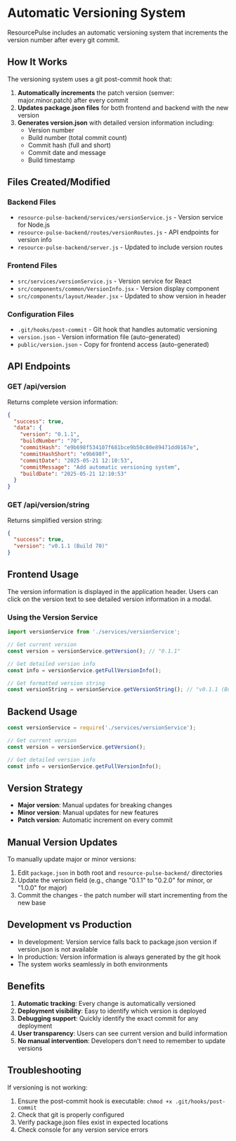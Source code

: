 # Automatic Versioning System

ResourcePulse includes an automatic versioning system that increments the version number after every git commit.

## How It Works

The versioning system uses a git post-commit hook that:

1. **Automatically increments** the patch version (semver: major.minor.patch) after every commit
2. **Updates package.json files** for both frontend and backend with the new version
3. **Generates version.json** with detailed version information including:
   - Version number
   - Build number (total commit count)
   - Commit hash (full and short)
   - Commit date and message
   - Build timestamp

## Files Created/Modified

### Backend Files
- `resource-pulse-backend/services/versionService.js` - Version service for Node.js
- `resource-pulse-backend/routes/versionRoutes.js` - API endpoints for version info
- `resource-pulse-backend/server.js` - Updated to include version routes

### Frontend Files
- `src/services/versionService.js` - Version service for React
- `src/components/common/VersionInfo.jsx` - Version display component
- `src/components/layout/Header.jsx` - Updated to show version in header

### Configuration Files
- `.git/hooks/post-commit` - Git hook that handles automatic versioning
- `version.json` - Version information file (auto-generated)
- `public/version.json` - Copy for frontend access (auto-generated)

## API Endpoints

### GET /api/version
Returns complete version information:
```json
{
  "success": true,
  "data": {
    "version": "0.1.1",
    "buildNumber": "70",
    "commitHash": "e9b698f534107f681bce9b50c80e89471dd0167e",
    "commitHashShort": "e9b698f",
    "commitDate": "2025-05-21 12:10:53",
    "commitMessage": "Add automatic versioning system",
    "buildDate": "2025-05-21 12:10:53"
  }
}
```

### GET /api/version/string
Returns simplified version string:
```json
{
  "success": true,
  "version": "v0.1.1 (Build 70)"
}
```

## Frontend Usage

The version information is displayed in the application header. Users can click on the version text to see detailed version information in a modal.

### Using the Version Service
```javascript
import versionService from './services/versionService';

// Get current version
const version = versionService.getVersion(); // "0.1.1"

// Get detailed version info
const info = versionService.getFullVersionInfo();

// Get formatted version string
const versionString = versionService.getVersionString(); // "v0.1.1 (Build 70)"
```

## Backend Usage

```javascript
const versionService = require('./services/versionService');

// Get current version
const version = versionService.getVersion();

// Get detailed version info
const info = versionService.getFullVersionInfo();
```

## Version Strategy

- **Major version**: Manual updates for breaking changes
- **Minor version**: Manual updates for new features
- **Patch version**: Automatic increment on every commit

## Manual Version Updates

To manually update major or minor versions:

1. Edit `package.json` in both root and `resource-pulse-backend/` directories
2. Update the version field (e.g., change "0.1.1" to "0.2.0" for minor, or "1.0.0" for major)
3. Commit the changes - the patch number will start incrementing from the new base

## Development vs Production

- In development: Version service falls back to package.json version if version.json is not available
- In production: Version information is always generated by the git hook
- The system works seamlessly in both environments

## Benefits

1. **Automatic tracking**: Every change is automatically versioned
2. **Deployment visibility**: Easy to identify which version is deployed
3. **Debugging support**: Quickly identify the exact commit for any deployment
4. **User transparency**: Users can see current version and build information
5. **No manual intervention**: Developers don't need to remember to update versions

## Troubleshooting

If versioning is not working:

1. Ensure the post-commit hook is executable: `chmod +x .git/hooks/post-commit`
2. Check that git is properly configured
3. Verify package.json files exist in expected locations
4. Check console for any version service errors